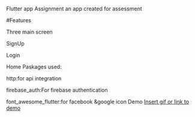 Flutter app Assignment
an app created for assessment

#Features

Three main screen

SignUp

Login

Home
Paskages used:

http:for api integration

firebase_auth:For firebase authentication

font_awesome_flutter:for facebook &google icon
Demo
[Insert gif or link to demo](https://drive.google.com/file/d/1BBSQhLGXM385eqsuHsyD34wfPx50dwjS/view)
